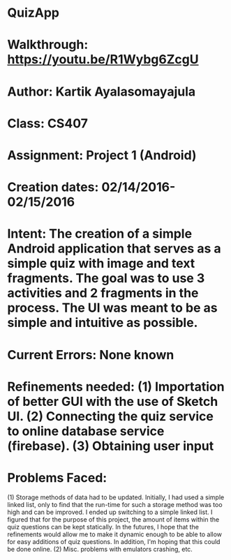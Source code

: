 # QuizApp
# Walkthrough: https://youtu.be/R1Wybg6ZcgU
# Author: Kartik Ayalasomayajula
# Class: CS407
# Assignment: Project 1 (Android)
# Creation dates: 02/14/2016-02/15/2016
# Intent: The creation of a simple Android application that serves as a simple quiz with image and text fragments. The goal was to use 3 activities and 2 fragments in the process. The UI was meant to be as simple and intuitive as possible.
# Current Errors: None known
# Refinements needed: (1) Importation of better GUI with the use of Sketch UI. (2) Connecting the quiz service to online database service (firebase). (3) Obtaining user input
# Problems Faced:
  (1) Storage methods of data had to be updated. Initially, I had used a simple linked list, only to find that the run-time for such a storage method was too high and can be improved. I ended up switching to a simple linked list. I figured that for the purpose of this project, the amount of items within the quiz questions can be kept statically. In the futures, I hope that the refinements would allow me to make it dynamic enough to be able to allow for easy additions of quiz questions. In addition, I'm hoping that this could be done online. 
  (2) Misc. problems with emulators crashing, etc.
  


